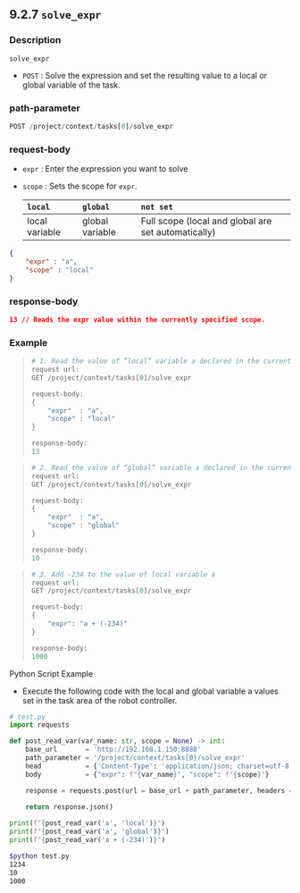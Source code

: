 ﻿## 9.2.7 `solve_expr`

### Description

`solve_expr`

- `POST` : Solve the expression and set the resulting value to a local or global variable of the task.

### path-parameter

```python
POST /project/context/tasks[0]/solve_expr
```

### request-body
- `expr` : Enter the expression you want to solve
- `scope` : Sets the scope for `expr`.

	|`local`|`global`|`not set`|
	|:---|:---|:---|
	|local variable|global variable|Full scope (local and global are set automatically)|

```json
{
    "expr" : "a",
    "scope" : "local"
}
```

### response-body

```json
13 // Reads the expr value within the currently specified scope.
```

### Example

<blockquote>

```python
# 1. Read the value of “local” variable a declared in the current Task
request url:
GET /project/context/tasks[0]/solve_expr

request-body:
{
    "expr"  : "a",
    "scope" : "local"
}

response-body:
13
```

</blockquote>

<blockquote>

```python
# 2. Read the value of “global” variable a declared in the current Task
request url:
GET /project/context/tasks[0]/solve_expr

request-body:
{
    "expr"  : "a",
    "scope" : "global"
}

response-body:
10
```

</blockquote>

<blockquote>

```python
# 3. Add -234 to the value of local variable a
request url:
GET /project/context/tasks[0]/solve_expr

request-body:
{
    "expr": "a + (-234)"
}

response-body:
1000
```

</blockquote>

Python Script Example
- Execute the following code with the local and global variable a values set in the task area of the robot controller.

```python
# test.py
import requests

def post_read_var(var_name: str, scope = None) -> int:
    base_url       = 'http://192.168.1.150:8888'
    path_parameter = '/project/context/tasks[0]/solve_expr'
    head           = {'Content-Type': 'application/json; charset=utf-8'}
    body           = {"expr": f"{var_name}", "scope": f"{scope}"}

    response = requests.post(url = base_url + path_parameter, headers = head, json = body)
 
    return response.json()

print(f"{post_read_var('a', 'local')}")
print(f"{post_read_var('a', 'global')}")
print(f"{post_read_var('a + (-234)')}")
```
```sh
$python test.py 
1234
10
1000
```